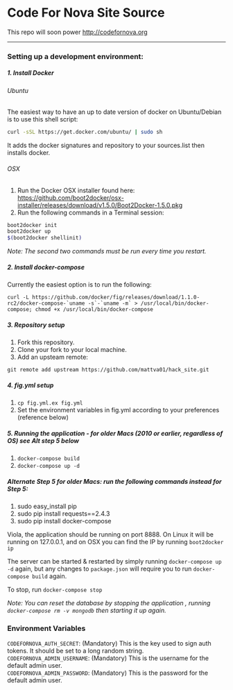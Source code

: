 # Code For Nova Site Source
This repo will soon power http://codefornova.org
***
### Setting up a development environment:
##### 1. Install Docker
###### Ubuntu
The easiest way to have an up to date version of        docker on Ubuntu/Debian is to use this shell script:
```bash
curl -sSL https://get.docker.com/ubuntu/ | sudo sh
```   
It adds the docker signatures and repository to your     sources.list then installs docker.
###### OSX

1.  Run the Docker OSX installer found here:   https://github.com/boot2docker/osx-installer/releases/download/v1.5.0/Boot2Docker-1.5.0.pkg
2. Run the following commands in a Terminal session:

  ``` bash
  boot2docker init
  boot2docker up
  $(boot2docker shellinit)
  ```
  *Note: The second two commands must be run every time you restart.*

##### 2. Install docker-compose

Currently the easiest option is to run the following:
```
curl -L https://github.com/docker/fig/releases/download/1.1.0-rc2/docker-compose-`uname -s`-`uname -m` > /usr/local/bin/docker-compose; chmod +x /usr/local/bin/docker-compose
```

##### 3. Repository setup
1. Fork this repository.
2. Clone your fork to your local machine.
3. Add an upsteam remote: 

 ``` 
 git remote add upstream https://github.com/mattva01/hack_site.git
 ```
 
 
##### 4. fig.yml setup
 1. `cp fig.yml.ex fig.yml`
 2. Set the  environment variables in fig.yml according to your preferences (reference below)

##### 5. Running the application - for older Macs (2010 or earlier, regardless of OS) see Alt step 5 below
1. `docker-compose build`
2. `docker-compose up -d`

##### Alternate Step 5 for older Macs: run the following commands instead for Step 5:
1. sudo easy_install pip
2. sudo pip install requests==2.4.3
3. sudo pip install docker-compose

Viola, the application should be running on port 8888. On Linux it will be running on 127.0.0.1, and on OSX you can find the IP by running `boot2docker ip`

The server can  be started & restarted by simply running `docker-compose up -d` again, but any changes to `package.json` will require you to run `docker-compose build` again.

To stop, run `docker-compose stop`

*Note: You can reset the database by stopping the application , running `docker-compose rm -v mongodb` then starting it up again.*

### Environment Variables

`CODEFORNOVA_AUTH_SECRET`: (Mandatory)  This is the key used to sign auth tokens. It should be set to a  long random string.  
`CODEFORNOVA_ADMIN_USERNAME`: (Mandatory) This is the  username for the default admin user.  
`CODEFORNOVA_ADMIN_PASSWORD`: (Mandatory) This is the password for the default admin user.  

